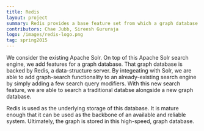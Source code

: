 ```yaml
---
title: Redis
layout: project
summary: Redis provides a base feature set from which a graph database engine can be built efficiently. Redis is a data-structure server, providing blazingly fast read/write speeds. It has mature support for asynchronous replication that forms the backbone of highly available and reliable systems. Benchmarks and some initial tests demonstrate that Redis is a good choice for such a graph search and analysis engine.  
contributors: Chae Jubb, Sireesh Gururaja
logo: /images/redis-logo.png
tag: spring2015
---
```

We consider the existing Apache Solr.  On top of this Apache Solr search
engine, we add features for a graph database.  That graph database is backed
by Redis, a data-structure server.  By integeating with Solr, we are able to
add graph-search functionality to an already-existing search engine by
simply adding a few search query modifiers.  With this new search feature,
we are able to search a traditional databse alongside a new graph database.

Redis is used as the underlying storage of this database.  It is mature
enough that it can be used as the backbone of an available and reliable
system.  Ultimately, the graph is stored in this high-speed, graph database.
